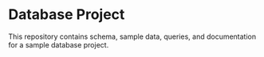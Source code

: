 # Database Project

This repository contains schema, sample data, queries, and documentation for a sample database project.
